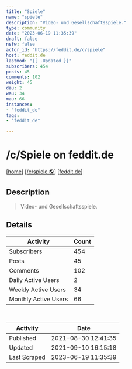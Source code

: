 ```yaml
---
title: "Spiele" 
name: "spiele"
description: "Video- und Gesellschaftsspiele."
type: community
date: "2023-06-19 11:35:39"
draft: false
nsfw: false
actor_id: "https://feddit.de/c/spiele"
host: feddit.de
lastmod: "{[ .Updated }}"
subscribers: 454
posts: 45
comments: 102
weight: 45
dau: 2
wau: 34
mau: 66
instances:
- "feddit_de"
tags: 
- "feddit_de"

---
```


# /c/Spiele on feddit.de

[[home](/)]
[[/c/spiele 🌎](https://feddit.de/c/spiele)]
[[feddit.de](/instances/feddit_de)]


## Description 

<blockquote class="description">
Video- und Gesellschaftsspiele.
</blockquote>


## Details

| Activity | Count  |
|----------------------|---|
| Subscribers          | 454 |
| Posts                | 45  |
| Comments             | 102  |
| Daily Active Users   | 2  |
| Weekly Active Users  | 34  |
| Monthly Active Users | 66  |

<br>

| Activity | Date |
|----------------------|---|
| Published            | 2021-08-30 12:41:35 |
| Updated              | 2021-09-10 16:15:18 |
| Last Scraped         | 2023-06-19 11:35:39 |
